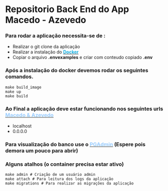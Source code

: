 # Repositorio Back End do App Macedo - Azevedo
### Para rodar a aplicação necessita-se de :

<ul>
    <li> Realizar o git clone da aplicação
    <li>Realizar a instalação do  <a href="https://www.docker.com/"><b style="color: #12addf"> Docker </b></a>
    <li>Copiar o arquivo <b>.envexamples</b> e criar com conteudo copiado <b>.env</b>
</ul>

### Após a instalação do docker devemos rodar os seguintes comandos.

    make build_image
    make up
    make build
    
### Ao Final a aplicação deve estar funcionando nos seguintes urls <a href="http://0.0.0.0/" ><b style="color: #99ccff"> Macedo & Azevedo</b></a>

- localhost
- 0.0.0.0

### Para visualização do banco use o <a href="http://0.0.0.0:5050/" ><b style="color: #99ccff">PGAdmin</b></a> (Espere pois demora um pouco para abrir)


### Alguns atalhos (o container precisa estar ativo)
    make admin # Criação de um usuário admin
    make attach # Para leitura dos logs da aplicação
    make migrations # Para realizar as migrações da aplicação

